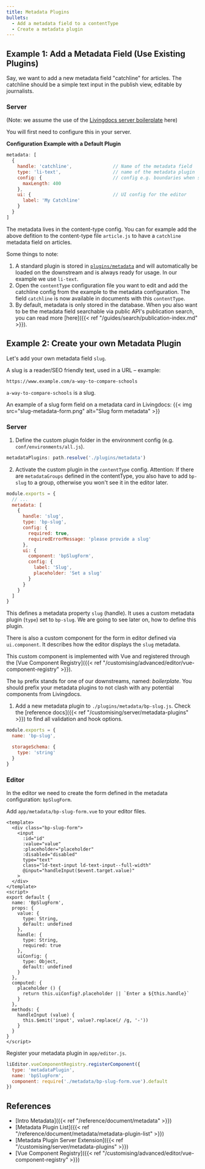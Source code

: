 ```yaml
---
title: Metadata Plugins
bullets:
  - Add a metadata field to a contentType
  - Create a metadata plugin
---
```


## Example 1: Add a Metadata Field (Use Existing Plugins)

Say, we want to add a new metadata field "catchline" for articles. The catchline should be a simple text input in the publish view, editable by journalists.

### Server

(Note: we assume the use of the [Livingdocs server boilerplate](https://github.com/livingdocsIO/livingdocs-server-boilerplate) here)

You will first need to configure this in your server.

**Configuration Example with a Default Plugin**
```js
metadata: [
  {
    handle: 'catchline',               // Name of the metadata field
    type: 'li-text',                   // name of the metadata plugin
    config: {                          // config e.g. boundaries when saving values
      maxLength: 400
    },
    ui: {                              // UI config for the editor
      label: 'My Catchline'
    }
  }
]
```

The metadata lives in the content-type config. You can for example add the above defition to the content-type file `article.js` to have a `catchline` metadata field on articles.

Some things to note:

1. A standard plugin is stored in [`plugins/metadata`](https://github.com/livingdocsIO/livingdocs-server/tree/master/plugins/metadata) and will automatically be loaded on the downstream and is always ready for usage. In our example we use `li-text`.
2. Open the `contentType` configuration file you want to edit and add the catchline config from the example to the metadata configuration. The field `catchline` is now available in documents with this `contentType`.
3. By default, metadata is only stored in the database. When you also want to be the metadata field searchable via public API's publication search, you can read more [here]({{< ref "/guides/search/publication-index.md" >}}).



## Example 2: Create your own Metadata Plugin

Let's add your own metadata field `slug`.

A slug is a reader/SEO friendly text, used in a URL – example:
```
https://www.example.com/a-way-to-compare-schools
```

`a-way-to-compare-schools` is a slug.

An example of a slug form field on a metadata card in Livingdocs:
{{< img src="slug-metadata-form.png" alt="Slug form metadata" >}}

### Server

1. Define the custom plugin folder in the environment config (e.g. `conf/environments/all.js`).

```js
metadataPlugins: path.resolve('./plugins/metadata')
```

2. Activate the custom plugin in the `contentType` config. Attention: If there are `metadataGroups` defined in the contentType, you also have to add `bp-slug` to a group, otherwise you won't see it in the editor later.

```js
module.exports = {
  // ...
  metadata: [
    {
      handle: 'slug',
      type: 'bp-slug',
      config: {
        required: true,
        requiredErrorMessage: 'please provide a slug'
      },
      ui: {
        component: 'bpSlugForm',
        config: {
          label: 'Slug',
          placeholder: 'Set a slug'
        }
      }
    }
  ]
}
```

This defines a metadata property `slug` (handle). It uses a custom metadata plugin (`type`) set to `bp-slug`. We are going to see later on, how to define this plugin.

There is also a custom component for the form in editor defined via `ui.component`. It describes how the editor displays the `slug` metadata.

This custom component is implemented with Vue and registered through the [Vue Component Registry]({{< ref "/customising/advanced/editor/vue-component-registry" >}}).

The `bp` prefix stands for one of our downstreams, named: *boilerplate*. You should prefix your metadata plugins to not clash with any potential components from Livingdocs.

1. Add a new metadata plugin to `./plugins/metadata/bp-slug.js`. Check the [reference docs]({{< ref "/customising/server/metadata-plugins" >}}) to find all validation and hook options.

```js
module.exports = {
  name: 'bp-slug',

  storageSchema: {
    type: 'string'
  }
}
```

### Editor

In the editor we need to create the form defined in the metadata configuration: `bpSlugForm`.

Add `app/metadata/bp-slug-form.vue` to your editor files.

```vue
<template>
  <div class="bp-slug-form">
    <input
      :id="id"
      :value="value"
      :placeholder="placeholder"
      :disabled="disabled"
      type="text"
      class="ld-text-input ld-text-input--full-width"
      @input="handleInput($event.target.value)"
    >
  </div>
</template>
<script>
export default {
  name: 'BpSlugForm',
  props: {
    value: {
      type: String,
      default: undefined
    },
    handle: {
      type: String,
      required: true
    },
    uiConfig: {
      type: Object,
      default: undefined
    }
  },
  computed: {
    placeholder () {
      return this.uiConfig?.placeholder || `Enter a ${this.handle}`
    }
  },
  methods: {
    handleInput (value) {
      this.$emit('input', value?.replace(/ /g, '-'))
    }
  }
}
</script>
```

Register your metadata plugin in `app/editor.js`.

```js
liEditor.vueComponentRegistry.registerComponent({
  type: 'metadataPlugin',
  name: 'bpSlugForm',
  component: require('./metadata/bp-slug-form.vue').default
})
```

## References
- [Intro Metadata]({{< ref "/reference/document/metadata" >}})
- [Metadata Plugin List]({{< ref "/reference/document/metadata/metadata-plugin-list" >}})
- [Metadata Plugin Server Extension]({{< ref "/customising/server/metadata-plugins" >}})
- [Vue Component Registry]({{< ref "/customising/advanced/editor/vue-component-registry" >}})
